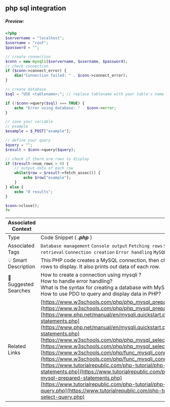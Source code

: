 ## php sql integration
##### Preview:
```php
<?php
$servername = "localhost";
$username = "root";
$password = "";

// create connection
$conn = new mysqli($servername, $username, $password);
// check connection
if ($conn->connect_error) {
    die("Connection failed: " . $conn->connect_error);
}

// create database
$sql = "USE <tablename>;"; // replace tablename with your table's name

if (!$conn->query($sql) === TRUE) {
    echo "Error using database: " . $conn->error;
}

// save your variable
// example
$example = $_POST["example"];

// define your query
$query = "";
$result = $conn->query($query);

// check if there are rows to display
if ($result->num_rows > 0) {
    // output data of each row
    while($row = $result->fetch_assoc()) {
        echo $row["example"];
    }
} else {
    echo "0 results";
}

$conn->close();
?>
```
| Associated Context                         |                                          |
| ------------------------------------------ | ---------------------------------------- |
| Type | Code Snippet  ( ***.php***  )  |
| Associated Tags | `Database management` `Console output` `Fetching rows` `SQL query` `PHP` `Data retrieval` `Connection creation` `Error handling` `MySQL database` |
| 💡 Smart Description | This PHP code creates a MySQL connection, then checks if there are rows to display. It also prints out data of each row.<br> |
| 🔎 Suggested Searches  | How to create a connection using mysqli ?<br>How to handle error handling?<br>What is the syntax for creating a database with MySQL ?<br>How to use PDO  to query and display data in PHP? |
| Related Links | [https://www.w3schools.com/php/php_mysql_prepared_statements.asp](https://www.w3schools.com/php/php_mysql_prepared_statements.asp)<br>[https://www.php.net/manual/en/mysqli.quickstart.prepared-statements.php](https://www.php.net/manual/en/mysqli.quickstart.prepared-statements.php)<br>[https://www.w3schools.com/php/php_mysql_select.asp](https://www.w3schools.com/php/php_mysql_select.asp)<br>[https://www.w3schools.com/php/func_mysqli_connect.asp](https://www.w3schools.com/php/func_mysqli_connect.asp)<br>[https://www.tutorialrepublic.com/php-tutorial/php-mysql-prepared-statements.php](https://www.tutorialrepublic.com/php-tutorial/php-mysql-prepared-statements.php)<br>[https://www.tutorialrepublic.com/php-tutorial/php-mysql-select-query.php](https://www.tutorialrepublic.com/php-tutorial/php-mysql-select-query.php) |